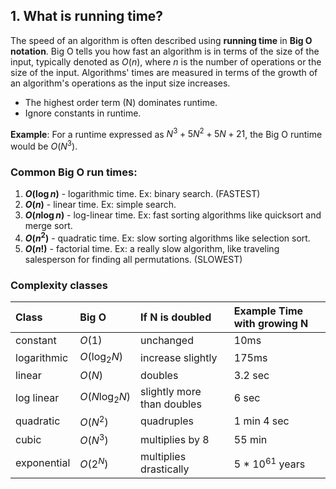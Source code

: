 ## 1. What is running time?

The speed of an algorithm is often described using **running time** in **Big O notation**. Big O tells you how fast an algorithm is in terms of the size of the input, typically denoted as $O(n)$, where $n$ is the number of operations or the size of the input. Algorithms' times are measured in terms of the growth of an algorithm's operations as the input size increases.

* The highest order term (N) dominates runtime.
* Ignore constants in runtime.

**Example**: For a runtime expressed as $N^3 + 5N^2 + 5N + 21$, the Big O runtime would be $O(N^3)$.

### Common Big O run times:

1.  **$O(\log n)$** - logarithmic time. Ex: binary search. (FASTEST)
2.  **$O(n)$** - linear time. Ex: simple search.
3.  **$O(n \log n)$** - log-linear time. Ex: fast sorting algorithms like quicksort and merge sort.
4.  **$O(n^2)$** - quadratic time. Ex: slow sorting algorithms like selection sort.
5.  **$O(n!)$** - factorial time. Ex: a really slow algorithm, like traveling salesperson for finding all permutations. (SLOWEST)

### Complexity classes

| Class         | Big O        | If N is doubled         | Example Time with growing N |
| :------------ | :----------- | :---------------------- | :-------------------------- |
| constant      | $O(1)$       | unchanged               | 10ms                        |
| logarithmic   | $O(\log_2 N)$ | increase slightly       | 175ms                       |
| linear        | $O(N)$       | doubles                 | 3.2 sec                     |
| log linear    | $O(N \log_2 N)$| slightly more than doubles | 6 sec                       |
| quadratic     | $O(N^2)$     | quadruples              | 1 min 4 sec                 |
| cubic         | $O(N^3)$     | multiplies by 8         | 55 min                      |
| exponential   | $O(2^N)$     | multiplies drastically  | 5 * $10^{61}$ years         |